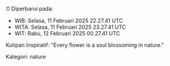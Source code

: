 ⏰ Diperbarui pada:
- WIB: Selasa, 11 Februari 2025 22.27.41 UTC
- WITA: Selasa, 11 Februari 2025 23.27.41 UTC
- WIT: Rabu, 12 Februari 2025 00.27.41 UTC

Kutipan Inspiratif:
"Every flower is a soul blossoming in nature."


Kategori: nature

